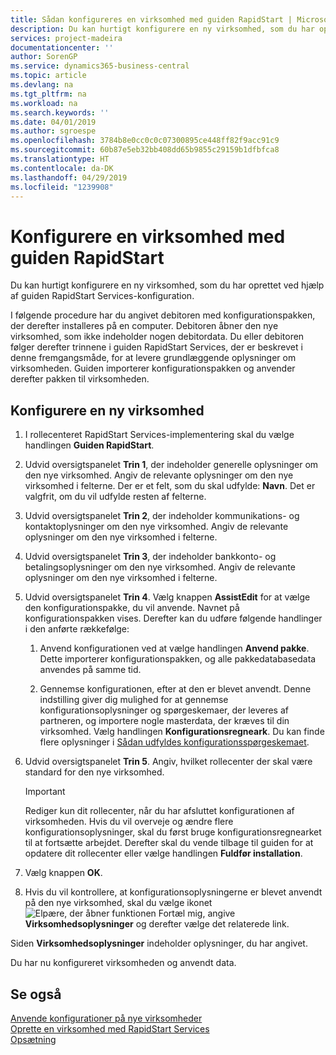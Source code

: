 ```yaml
---
title: Sådan konfigureres en virksomhed med guiden RapidStart | Microsoft Docs
description: Du kan hurtigt konfigurere en ny virksomhed, som du har oprettet ved hjælp af guiden RapidStart Services-konfiguration.
services: project-madeira
documentationcenter: ''
author: SorenGP
ms.service: dynamics365-business-central
ms.topic: article
ms.devlang: na
ms.tgt_pltfrm: na
ms.workload: na
ms.search.keywords: ''
ms.date: 04/01/2019
ms.author: sgroespe
ms.openlocfilehash: 3784b8e0cc0c0c07300895ce448ff82f9acc91c9
ms.sourcegitcommit: 60b87e5eb32bb408dd65b9855c29159b1dfbfca8
ms.translationtype: HT
ms.contentlocale: da-DK
ms.lasthandoff: 04/29/2019
ms.locfileid: "1239908"
---
```

# <a name="configure-a-company-with-the-rapidstart-wizard"></a>Konfigurere en virksomhed med guiden RapidStart
Du kan hurtigt konfigurere en ny virksomhed, som du har oprettet ved hjælp af guiden RapidStart Services-konfiguration.

I følgende procedure har du angivet debitoren med konfigurationspakken, der derefter installeres på en computer. Debitoren åbner den nye virksomhed, som ikke indeholder nogen debitordata. Du eller debitoren følger derefter trinnene i guiden RapidStart Services, der er beskrevet i denne fremgangsmåde, for at levere grundlæggende oplysninger om virksomheden. Guiden importerer konfigurationspakken og anvender derefter pakken til virksomheden.  

## <a name="to-configure-a-new-company"></a>Konfigurere en ny virksomhed  
1. I rollecenteret RapidStart Services-implementering skal du vælge handlingen **Guiden RapidStart**.  
2. Udvid oversigtspanelet **Trin 1**, der indeholder generelle oplysninger om den nye virksomhed. Angiv de relevante oplysninger om den nye virksomhed i felterne. Der er et felt, som du skal udfylde: **Navn**. Det er valgfrit, om du vil udfylde resten af felterne.  
3. Udvid oversigtspanelet **Trin 2**, der indeholder kommunikations- og kontaktoplysninger om den nye virksomhed. Angiv de relevante oplysninger om den nye virksomhed i felterne.
4. Udvid oversigtspanelet **Trin 3**, der indeholder bankkonto- og betalingsoplysninger om den nye virksomhed. Angiv de relevante oplysninger om den nye virksomhed i felterne.  
5. Udvid oversigtspanelet **Trin 4**. Vælg knappen **AssistEdit** for at vælge den konfigurationspakke, du vil anvende. Navnet på konfigurationspakken vises. Derefter kan du udføre følgende handlinger i den anførte rækkefølge:  

    1. Anvend konfigurationen ved at vælge handlingen **Anvend pakke**. Dette importerer konfigurationspakken, og alle pakkedatabasedata anvendes på samme tid.  

    2. Gennemse konfigurationen, efter at den er blevet anvendt. Denne indstilling giver dig mulighed for at gennemse konfigurationsoplysninger og spørgeskemaer, der leveres af partneren, og importere nogle masterdata, der kræves til din virksomhed. Vælg handlingen **Konfigurationsregneark**. Du kan finde flere oplysninger i [Sådan udfyldes konfigurationsspørgeskemaet](admin-gather-customer-setup-values.md#to-complete-the-configuration-questionnaire).  

6. Udvid oversigtspanelet **Trin 5**. Angiv, hvilket rollecenter der skal være standard for den nye virksomhed.  

    > [!IMPORTANT]  
    >  Rediger kun dit rollecenter, når du har afsluttet konfigurationen af virksomheden. Hvis du vil overveje og ændre flere konfigurationsoplysninger, skal du først bruge konfigurationsregnearket til at fortsætte arbejdet. Derefter skal du vende tilbage til guiden for at opdatere dit rollecenter eller vælge handlingen **Fuldfør installation**.

7. Vælg knappen **OK**.  
8. Hvis du vil kontrollere, at konfigurationsoplysningerne er blevet anvendt på den nye virksomhed, skal du vælge ikonet ![Elpære, der åbner funktionen Fortæl mig](media/ui-search/search_small.png "Fortæl mig, hvad du vil foretage dig"), angive **Virksomhedsoplysninger** og derefter vælge det relaterede link.

Siden **Virksomhedsoplysninger** indeholder oplysninger, du har angivet.   

Du har nu konfigureret virksomheden og anvendt data.  

## <a name="see-also"></a>Se også  
[Anvende konfigurationer på nye virksomheder](admin-apply-configuration-to-new-companies.md)  
[Oprette en virksomhed med RapidStart Services](admin-set-up-a-company-with-rapidstart.md)  
[Opsætning](admin-setup-and-administration.md)
